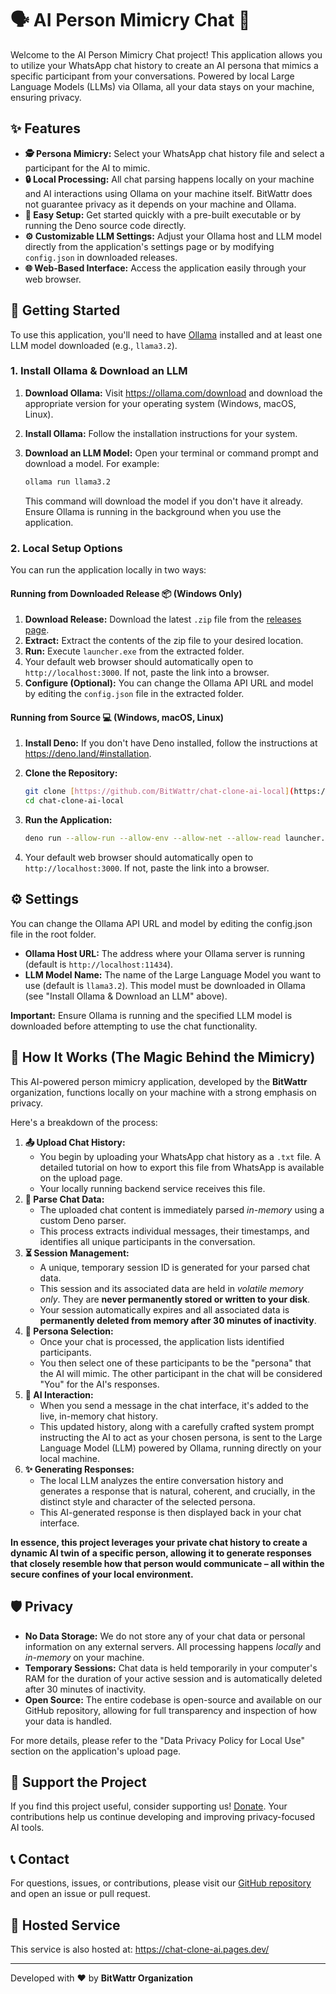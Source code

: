 # 🗣️ AI Person Mimicry Chat 🧠

Welcome to the AI Person Mimicry Chat project! This application allows you to utilize your WhatsApp chat history to create an AI persona that mimics a specific participant from your conversations. Powered by local Large Language Models (LLMs) via Ollama, all your data stays on your machine, ensuring privacy.

## ✨ Features

* **🕵️ Persona Mimicry:** Select your WhatsApp chat history file and select a participant for the AI to mimic.
* **🔒 Local Processing:** All chat parsing happens locally on your machine and AI interactions using Ollama on your machine itself. BitWattr does not guarantee privacy as it depends on your machine and Ollama.
* **🚀 Easy Setup:** Get started quickly with a pre-built executable or by running the Deno source code directly.
* **⚙️ Customizable LLM Settings:** Adjust your Ollama host and LLM model directly from the application's settings page or by modifying `config.json` in downloaded releases.
* **🌐 Web-Based Interface:** Access the application easily through your web browser.

## 🚀 Getting Started

To use this application, you'll need to have [Ollama](https://ollama.com/download) installed and at least one LLM model downloaded (e.g., `llama3.2`).

### 1. Install Ollama & Download an LLM

1.  **Download Ollama:** Visit <https://ollama.com/download> and download the appropriate version for your operating system (Windows, macOS, Linux).
2.  **Install Ollama:** Follow the installation instructions for your system.
3.  **Download an LLM Model:** Open your terminal or command prompt and download a model. For example:

    ```bash
    ollama run llama3.2
    ```

    This command will download the model if you don't have it already. Ensure Ollama is running in the background when you use the application.

### 2. Local Setup Options

You can run the application locally in two ways:

#### Running from Downloaded Release 📦 (Windows Only)

1.  **Download Release:** Download the latest `.zip` file from the [releases page](https://github.com/BitWattr/chat-clone-ai-local/releases).
2.  **Extract:** Extract the contents of the zip file to your desired location.
3.  **Run:** Execute `launcher.exe` from the extracted folder.
4.  Your default web browser should automatically open to `http://localhost:3000`. If not, paste the link into a browser.
5.  **Configure (Optional):** You can change the Ollama API URL and model by editing the `config.json` file in the extracted folder.

#### Running from Source 💻 (Windows, macOS, Linux)

1.  **Install Deno:** If you don't have Deno installed, follow the instructions at <https://deno.land/#installation>.
2.  **Clone the Repository:**

    ```bash
    git clone [https://github.com/BitWattr/chat-clone-ai-local](https://github.com/BitWattr/chat-clone-ai-local)
    cd chat-clone-ai-local
    ```

3.  **Run the Application:**

    ```bash
    deno run --allow-run --allow-env --allow-net --allow-read launcher.ts
    ```

4.  Your default web browser should automatically open to `http://localhost:3000`. If not, paste the link into a browser.

## ⚙️ Settings

You can change the Ollama API URL and model by editing the config.json file in the root folder.

* **Ollama Host URL:** The address where your Ollama server is running (default is `http://localhost:11434`).
* **LLM Model Name:** The name of the Large Language Model you want to use (default is `llama3.2`). This model must be downloaded in Ollama (see "Install Ollama & Download an LLM" above).

**Important:** Ensure Ollama is running and the specified LLM model is downloaded before attempting to use the chat functionality.

## 🤝 How It Works (The Magic Behind the Mimicry)

This AI-powered person mimicry application, developed by the **BitWattr** organization, functions locally on your machine with a strong emphasis on privacy.

Here's a breakdown of the process:

1.  **📤 Upload Chat History:**
    * You begin by uploading your WhatsApp chat history as a `.txt` file. A detailed tutorial on how to export this file from WhatsApp is available on the upload page.
    * Your locally running backend service receives this file.
2.  **📝 Parse Chat Data:**
    * The uploaded chat content is immediately parsed *in-memory* using a custom Deno parser.
    * This process extracts individual messages, their timestamps, and identifies all unique participants in the conversation.
3.  **⏳ Session Management:**
    * A unique, temporary session ID is generated for your parsed chat data.
    * This session and its associated data are held in *volatile memory only*. They are **never permanently stored or written to your disk**.
    * Your session automatically expires and all associated data is **permanently deleted from memory after 30 minutes of inactivity**.
4.  **👤 Persona Selection:**
    * Once your chat is processed, the application lists identified participants.
    * You then select one of these participants to be the "persona" that the AI will mimic. The other participant in the chat will be considered "You" for the AI's responses.
5.  **💬 AI Interaction:**
    * When you send a message in the chat interface, it's added to the live, in-memory chat history.
    * This updated history, along with a carefully crafted system prompt instructing the AI to act as your chosen persona, is sent to the Large Language Model (LLM) powered by Ollama, running directly on your local machine.
6.  **✨ Generating Responses:**
    * The local LLM analyzes the entire conversation history and generates a response that is natural, coherent, and crucially, in the distinct style and character of the selected persona.
    * This AI-generated response is then displayed back in your chat interface.

**In essence, this project leverages your private chat history to create a dynamic AI twin of a specific person, allowing it to generate responses that closely resemble how that person would communicate – all within the secure confines of your local environment.**

## 🛡️ Privacy

* **No Data Storage:** We do not store any of your chat data or personal information on any external servers. All processing happens *locally* and *in-memory* on your machine.
* **Temporary Sessions:** Chat data is held temporarily in your computer's RAM for the duration of your active session and is automatically deleted after 30 minutes of inactivity.
* **Open Source:** The entire codebase is open-source and available on our GitHub repository, allowing for full transparency and inspection of how your data is handled.

For more details, please refer to the "Data Privacy Policy for Local Use" section on the application's upload page.

## 🙏 Support the Project

If you find this project useful, consider supporting us! [Donate](https://bitwattr.pages.dev/donate). Your contributions help us continue developing and improving privacy-focused AI tools.

## 📞 Contact

For questions, issues, or contributions, please visit our [GitHub repository](https://github.com/BitWattr/chat-clone-ai-local) and open an issue or pull request.

## 🔗 Hosted Service

This service is also hosted at: <https://chat-clone-ai.pages.dev/>

---
Developed with ❤️ by **BitWattr Organization**